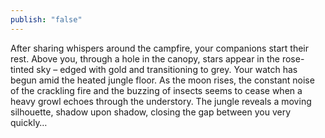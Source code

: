 ```yaml
---
publish: "false"
---
```

After sharing whispers around the campfire, your companions start their rest. Above you, through a hole in the canopy, stars appear in the rose-tinted sky – edged with gold and transitioning to grey. Your watch has begun amid the heated jungle floor. As the moon rises, the constant noise of the crackling fire and the buzzing of insects seems to cease when a heavy growl echoes through the understory. The jungle reveals a moving silhouette, shadow upon shadow, closing the gap between you very quickly…
